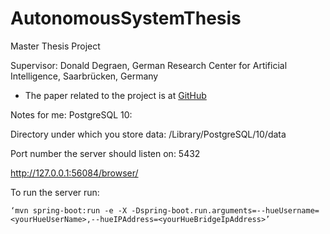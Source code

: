 # AutonomousSystemThesis
Master Thesis Project

Supervisor: Donald Degraen, German Research Center for Artificial Intelligence, Saarbrücken, Germany

* The paper related to the project is at [GitHub](https://github.com/latifaabdullayeva/Thesis)


Notes for me: PostgreSQL 10: 

Directory under which you store data: /Library/PostgreSQL/10/data

Port number the server should listen on: 5432

http://127.0.0.1:56084/browser/

To run the server run:

```
‘mvn spring-boot:run -e -X -Dspring-boot.run.arguments=--hueUsername=<yourHueUserName>,--hueIPAddress=<yourHueBridgeIpAddress>’
```
